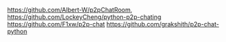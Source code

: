  https://github.com/Albert-W/p2pChatRoom,
 https://github.com/LockeyCheng/python-p2p-chating
 https://github.com/F1xw/p2p-chat
 https://github.com/grakshith/p2p-chat-python
